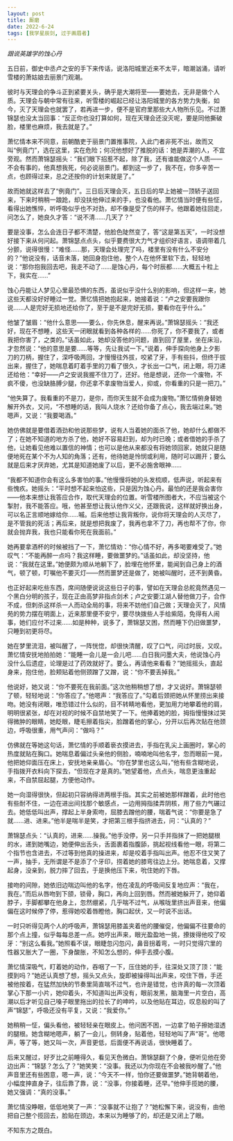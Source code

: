 ```yaml
---
layout: post
title: 厮磨
date: 2022-6-24
tags: [我学星辰剑, 过于画眉者]
---
```


*跟说英雄学的蚀心丹*

五日前，御史中丞卢之安的手下来传话，说洛阳城里近来不太平，暗潮汹涌，请听雪楼的萧姑娘去丽景门观潮。

彼时与天理会的争斗正到紧要关头，确乎是大潮将至——要她去，无非是做个人质。天理会与朝中常有往来，听雪楼的崛起已经让洛阳城里的各方势力失衡，如今，灭了天理会也就罢了，若再进一步，便不是官府里那些大人物所乐见。不过萧锦瑟也没太当回事：“反正你也没打算如何，现在天理会还没灭呢，要是同他撕破脸，楼里也麻烦，我去就是了。”

萧忆情本来不同意，前朝酷吏于丽景门置推事院，入此门者非死不出，故而又叫“例竟门”，选在这里，实在危险；何况他想好了推脱的话：她是弄潮的人，不宜旁观。然而萧锦瑟摇头：“我们眼下招惹不起，除了我，还有谁能做这个人质——不会有事的，他真想我死，何必说丽景门。都到这一步了，我不在，你多辛苦一点，也顾得过来，总之还按你的计划来就是了。”

故而她就这样去了“例竟门”。三日后天理会灭，五日后的早上她被一顶轿子送回来，下来时稍稍一踉跄，却没扶他伸过来的手，也没看他。萧忆情当时便有些怔，看得出她憔悴，听呼吸似乎也不对劲，却不像是受了伤的样子。他跟着她往回走，问怎么了，她良久才答：“说不清……几天了？”

要是没事，怎么会连日子都不清楚，他脸色陡然变了，答“这是第五天”，一时没想好接下来从何问起。萧锦瑟点点头，似乎要费很大力气才组织好语言，语调带着几分颤，说得很慢：“难怪……那，天理会处理完了吗，楼里有没有什么不安分的？”他说没有，话音未落，她回身抱住他，整个人在他怀里软下去，轻轻地说：“那你抱我回去吧，我走不动了……是蚀心丹，每个时辰都……大概五十粒上下，我实在……”

蚀心丹能让人梦见心里最恐惧的东西，虽说似乎没什么别的影响，但这样一来，她这些天都没好好睡过一觉。萧忆情把她抱起来，她接着说：“卢之安要我跟你说……人是完好无损地还给你了，至于是不是完好无损，要看你在乎什么。”

他皱了皱眉：“他什么意思——要么，你先休息，醒来再说。”萧锦瑟摇头：“我还好，现在不想睡，这些天一闭眼就看到各种各样的……你死了，你不要我了，或者我把你害了，之类的。”话虽如此，她却没答他的问题，直到回了屋里，坐在床沿，才忽然说：“他的意思是要……等等，先让我试一下。”说着，伸手探向他身上夕影刀的刀柄，握住了，深呼吸两回，才慢慢往外拔，咬紧了牙，手有些抖，但终于拔出来，握住了，她喘息着盯着手里的刀看了很久，才长出一口气，闭上眼，将刀递还给他：“幸好——卢之安说我握不住刀了，还好。他是想说，还你一个废物，不疯不傻，也没缺胳膊少腿，你还拿不拿废物当爱人，抑或，你看重的只是一把刀。”

“他失算了。我看重的不是刀，是你，而你天生就不会成为废物。”萧忆情俯身替她解开外衣，又问，“不想睡的话，我叫人烧水？还给你备了点心，我去端过来。”她嗯声，又说：“我要喝酒。”

她仿佛就是要借着酒劲和他说那些梦，说有人当着她的面杀了他，她却什么都做不了；在她不知道的地方杀了他，她好不容易赶到，却为时已晚；或者借她的手杀了他，让她看见他难以置信的神情；也可以是他从来都没有将她领回家，她就只是随便地死在某个不为人知的角落；还有，他待她是怜悯或利用，随时可以踢开；要么就是后来才厌弃她，尤其是知道她废了以后，更不必施舍眼神……

“我都不知道你会有这么多害怕的事。”他慢慢将她的头发梳顺，低声说，听起来有些愧疚。她摇头：“平时想不起来怕这些，只是因为蚀心丹。最怕的还是我会害你——他本来想让我答应合作，取代天理会的位置。听雪楼所图者大，不应当被这个掣肘，我不能答应。哦，他甚至想让我认他作义父，还跟我说，这样就好换出身，可以名正言顺地嫁给你……嘁。后来他想让我背叛你，说你将天理会的人灭尽了，是不管我的死活；再后来，就是想把我废了，我再也拿不了刀，再也帮不了你，你就会抛弃我，我也只能看你死在我面前。”

她再要拿酒杯的时候被挡了一下，萧忆情劝：“你心情不好，再多喝要难受了。”她叹气：“不能再醉一点吗？我这样睡，要做噩梦的。”话虽如此，却没坚持，他说：“我就在这里。”她便颇为顺从地躺下了，脸埋在他怀里，能闻到自己身上的酒气，顿了顿，叮嘱他不要灭灯——然而噩梦还是做了，她被叫醒时，还不到黄昏。

也正好起来吃些东西，席间随便说说这些日子的事，譬如在天理会总舵竟然遇见一个黑白分明的孩子，现在正由高梦非指点剑术；卢之安要江湖人替他做刀子，合作不成，但刺杀这样杀一人而动全局的事，将来不妨他们自己做；天理会灭了，风情苑的势力摆在明面上，近来那里便不安宁，要尽快拨些人手给紫陌，免得有人闹事，她们应付不过来……如是种种，说多了，萧锦瑟又困，然而睡下仍旧做噩梦，只睡到初更将尽。

她在梦里流泪，被叫醒了，一阵恍惚，却很快清醒，叹了口气，问过时辰，又叹。萧忆情安抚地拍拍她：“能睡一会儿是一会儿吧……白日我问墨大夫，他说蚀心丹没什么后遗症，论理是过了药效就好了。要么，再请他来看看？”她摇摇头，直起身来，抱住他，脸颊贴着他侧颈蹭了又蹭，说：“你不要丢掉我。”

他说好，她又说：“你不要死在我前面。”这次他稍稍想了想，才又说好。萧锦瑟顿了顿，轻轻地说：“你答应了。”他嗯声：“我答应了。”勾着后颈把她从怀里捞出来接吻。她没有闭眼，唯恐错过什么似的，目不转睛地看他，更加用力地攀着他的肩，明明很紧张，却在对视的时候不自禁地笑了一下。他捧着她的脸，拇指慢慢抹过哭得微肿的眼睛，她眨眼，睫毛擦着指尖，脸蹭着他的掌心，分开以后再次贴在他颈边，呼吸很重，用气声问：“做吗？”

仿佛就在等她这句话，萧忆情的手顺着亵衣摸进去，手指在乳尖上画圈时，掌心的热度就贴在胸口。她喘息着偏过头亲他的侧脸，喃喃地叫他名字，忽而眼前一晃，他把她仰面压在床上，安抚地亲亲眉心。“你在梦里也这么叫，”他有些含糊地说，手指拨开衣料向下探去，“但现在才是真的。”她望着他，点点头，喘息更浊重起来，不自禁屈起腿，方便他动作。

她一向湿得很快，但起初只容纳得进两根手指。其实之前被她那样蹭着，此时他也有些耐不住，一边在进出间找那个敏感点，一边用拇指揉弄阴核，用了些力气碾过去。她低低叫出声，撑起上半身索吻，屈膝去蹭他的腰，喘着气说：“你要是急了就……进、进来。”他半是喘半是笑，才把第三根手指挤进去，问：“认真的？”

萧锦瑟点头：“认真的，进来……操我。”他手没停，另一只手并指抹了一把她腿根的水，递到她嘴边，她便伸出舌头，舌面裹着指腹舔，挑起视线看他一眼，将第二个指节也含进去，不过等到他真的操进来，却是咬着手指叫出声。他忍不住又笑了一声，抽手，无所谓是不是添了个牙印，捞着她的膝弯往边上分。她喘息着，又撑起身，没亲到，脱力摔了回去，于是换他压下来，吮住她的下唇。

接吻的间隙，她依旧边喘边叫他的名字，他在凌乱的呼吸间反复地应声：“我在，我在。”而后从唇吻到下颌，锁骨，胸口，再向上回到唇。然而被她躲开了，她仰着脖子，手脚都攀在他身上，忽然绷紧，几乎喘不过气，从喉咙里挤出声音来，他偏偏在这时候停了停，惹得她咬着唇瞪他，胸口起伏，又一时说不出话。

一时只听得见两个人的呼吸声，萧锦瑟用膝盖夹着他的腰催促，他偏偏不往要命的那个点上撞，似乎每每总差一点。她哼出声来，眼光盈盈地一挑，撩拨得他咬了咬牙：“别这么看我。”她照看不误，眼睫忽闪忽闪，鼻音拐着弯，一时只觉得穴里的性器又胀大了一圈，下身酸胀，不知怎么想的，伸手去摸小腹。

萧忆情深吸气，盯着她的动作，吞咽了一下，压住她的手，往深处又顶了顶：“能摸到吗？”她还认真想了想，摇头又点头，旋即被操得叫出声来，咬住下唇，手还被他按着，在猛然加快的节奏里简直喘不过气，也许是错觉，也许真的每一次顶着掌心下那一小片，她仰着头，不知道叫出声没有，眼前发黑，脑海里一片空白，高潮以后才听见自己嗓子眼里拖出的拉长了的呻吟，以及他贴在耳边，叹息般的叫了声“锦瑟”，呼吸还没有平复，又说：“我爱你。”

她稍稍一怔，偏头看他，被轻轻亲在眼皮上。他问困不困，一边拿了帕子擦她湿透的腿根。她含糊地嗯声，躺了一会儿，侧转身，贴着他，轻轻地叫了声“哥”。他嗯声，等了等，她又叫一次，声音更低，后面便不再说话，很快睡着了。

后来又醒过，好歹比之前睡得久，看见天色微白。萧锦瑟翻了个身，便听见他在旁边出声：“锦瑟？怎么了？”她笑笑：“没事。我还以为你现在不会被我吵醒了。”他声音里还有些困意，嗯一声，说：“今天不一样，怕你还要做噩梦。”她背朝着他，小幅度抻直身子，往后靠了靠，说：“没事，你接着睡，还早。”他伸手揽她的腰，她又强调：“真的没事。”

萧忆情没睁眼，低低地笑了一声：“没事就不让抱了？”她松懈下来，说没有，由他把自己整个揽回去，脸贴在颈边，本来以为睡够了的，却还是又闭上了眼。

不知东方之既白。



